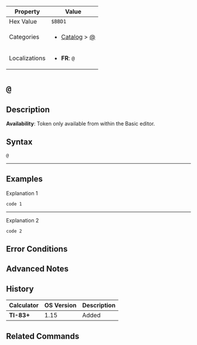 | Property      | Value |
|---------------|-------|
| Hex Value     | `$BBD1`|
| Categories    | <ul><li>[Catalog](../categories/Catalog.md) > [@](../categories/Catalog.md#@)</li></ul> |
| Localizations | <ul><li><b>FR</b>: `@`</li></ul> |

# `@`

## Description



<b>Availability</b>: Token only available from within the Basic editor.

## Syntax
`@`

<hr>

## Examples

Explanation 1
```ti-basic
code 1
```
---
Explanation 2
```ti-basic
code 2
```

## Error Conditions


## Advanced Notes


## History
| Calculator | OS Version | Description |
|------------|------------|-------------|
| <b>TI-83+</b> | 1.15 | Added

## Related Commands

    
